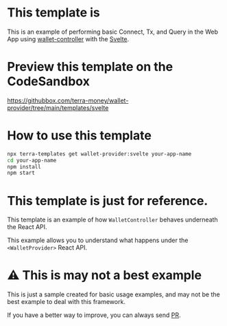 # This template is

This is an example of performing basic Connect, Tx, and Query in the Web App using [wallet-controller](https://www.npmjs.com/package/@terra-money/wallet-controller) with the [Svelte](https://svelte.dev/).

# Preview this template on the CodeSandbox

<https://githubbox.com/terra-money/wallet-provider/tree/main/templates/svelte>

# How to use this template

```sh
npx terra-templates get wallet-provider:svelte your-app-name
cd your-app-name
npm install
npm start
```

# This template is just for reference.

This template is an example of how `WalletController` behaves underneath the React API.

This example allows you to understand what happens under the `<WalletProvider>` React API.

# ⚠️ This is may not a best example

This is just a sample created for basic usage examples, and may not be the best example to deal with this framework.

If you have a better way to improve, you can always send [PR](https://github.com/terra-money/wallet-provider).